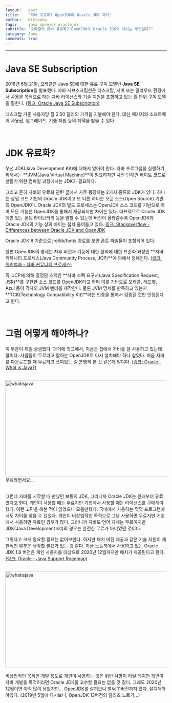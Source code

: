```yaml
---
layout:   post
title:    "자바 유료화? OpenJDK와 Oracle JDK 차이"
author:   Kimtaeng
tags: 	  java openjdk oraclejdk
subtitle: "오라클의 자바 유료화? OpenJDK와 Oracle JDK의 차이는 무엇일까?"
category: Java
comments: true
---
```


<hr/>

# Java SE Subscription

2018년 6월 21일, 오라클은 Java SE에 대한 유료 구독 모델인 **Java SE Subscription**을 발표했다.
자바 서브스크립션은 데스크탑, 서버 또는 클라우드 환경에서 사용을 목적으로 하는 자바 라이선스와 기술 지원을
포함하고 있는 월 단위 구독 모델을 말한다.
<a href="https://www.oracle.com/technetwork/java/javaseproducts/overview/index.html" target="_blank" rel="nofollow">
(링크: Oracle Java SE Subscription)</a>

데스크탑 기준 사용자당 월 2.50 달러의 가격을 지불해야 한다. 대신 패키지의 소프트웨어 사용권, 업그레이드, 
기술 지원 등의 혜택을 받을 수 있다.

<br/>

# JDK 유료화?

우선 JDK(Java Development Kit)에 대해서 알아야 한다. 자바 프로그램을 실행하기 위해서는 **JVM(Java Virtual Machine)**이 필요하지만
사전 단계인 바이트 코드로 만들기 위한 컴파일 과정에서는 JDK가 필요하다.

그리고 흔히 자바의 유료화 관련 글에서 자주 등장하는 2가지 종류의 JDK가 있다. 하나는 상업 코드 기반의 Oracle JDK이고
또 다른 하나는 오픈 소스(Open Source) 기반의 OpenJDK다. Oracle JDK의 빌드 프로세스는 OpenJDK 소스 코드를 기반으로 하며
모든 기능은 OpenJDK를 통해서 제공되지만 차이는 있다. 대표적으로 Oracle JDK에만 있는 폰트 라이브러리 등을 말할 수 있는데
버전이 올라갈수록 OpenJDK와 Oracle JDK의 기능 상의 차이는 점차 줄어들고 있다.
<a href="https://stackoverflow.com/questions/22358071/differences-between-oracle-jdk-and-openjdk" target="_blank" rel="nofollow">
링크: Stackoverflow - Differences between Oracle JDK and OpenJDK</a>

<div class="post_caption">Oracle JDK 8 기준으로 jre/lib/fonts 경로를 보면 폰트 파일들이 포함되어 있다.</div> 

한편 OpenJDK의 명세는 차후 버전과 기능에 대한 정의에 대한 표준화 과정인 **자바 커뮤니티 프로세스(Java Community Process, JCP)**에 
의해서 정해진다.
<a href="https://ko.wikipedia.org/wiki/자바_커뮤니티_프로세스" target="_blank" rel="nofollow">
(링크: 위키백과 - 자바 커뮤니티 프로세스)</a>

즉, JCP에 의해 결정된 스펙인 **자바 스펙 요구서(Java Specification Request, JSR)**를 구현한 소스 코드를 OpenJDK라고 하며
이를 기반으로 오라클, 레드햇, Azul 등이 각자의 JVM 벤더를 제작한다. 물론 JVM 명세를 만족하고 있는지
**TCK(Technology Compatibility Kit)**라는 인증을 통해서 검증된 것만 인정된다고 한다.


<br/>

# 그럼 어떻게 해야하나?

이 부분이 제일 궁금했다. 과거에 학교에서, 지금은 집에서 자바를 잘 사용하고 있는데 말이다. 사람들이 무료라고 말하는
OpenJDK로 다시 설치해야 하나 싶었다. 처음 자바를 다운로드할 때 무료라고 쓰여있는 걸 분명히 본 것 같은데 말이다.
<a href="https://www.java.com/ko/download/faq/whatis_java.xml" target="_blank" rel="nofollow">
(링크: Oracle - What is Java?)</a>

<br/>

<img class="post_image" src="{{ site.baseurl }}/img/post/2019-02-24-openjdk-vs-oracle-jdk-1.png" width="650" height="300" alt="whatisjava"/>
<div class="post_caption">무료라면서요...</div>


<br/>

그런데 자바를 시작할 때 만났던 보통의 JDK, 그러니까 Oracle JDK는 원래부터 유료였다고 한다.
개인이 사용할 때는 무료지만 기업에서 사용할 때는 라이선스를 구매해야 했다. 이런 고민을 해본 적이 없었으니 모를만했다.
국내에서 사용하는 몇몇 프로그램에서도 차이를 찾을 수 있었다. 개인이 비상업적인 목적으로 그냥 사용하면 무료지만
기업에서 사용하면 유료인 경우가 많다. 그러니까 자바도 언어 자체는 무료이지만 JDK(Java Development Kit)의 경우는 완전한 무료가 아니었던 것이다.

그렇다고 크게 동요할 필요는 없어보인다. 하지만 패치 버전 제공과 같은 기술 지원이 제한적인 부분은 생각할 필요가 있는 것 같다.
지금 노트북에서 사용하고 있는 Oracle JDK 1.8 버전은 개인 사용자를 대상으로 2020년 12월까지만 패치가 제공된다고 한다. 
<a href="https://www.oracle.com/technetwork/java/java-se-support-roadmap.html" target="_blank" rel="nofollow">
(링크: Oracle - Java Support Roadmap)</a>

<br/>

<img class="post_image" src="{{ site.baseurl }}/img/post/2019-02-24-openjdk-vs-oracle-jdk-2.png" width="650" height="300" alt="whatisjava"/>


비상업적인 목적인 개발 용도로 개인이 사용하는 것은 위반 사항이 아닐 테지만 개인이 자바 개발을 목적이라면 Oracle JDK를
고수할 필요는 없을 것 같다. 그래도 2020년 12월이면 아직 많이 남았지만... OpenJDK를 살펴보니 벌써 11버전까지 있다. 설치해봐야겠다.
(2019년 5월에 다시보니, OpenJDK 13버전의 릴리즈 노트가...) 